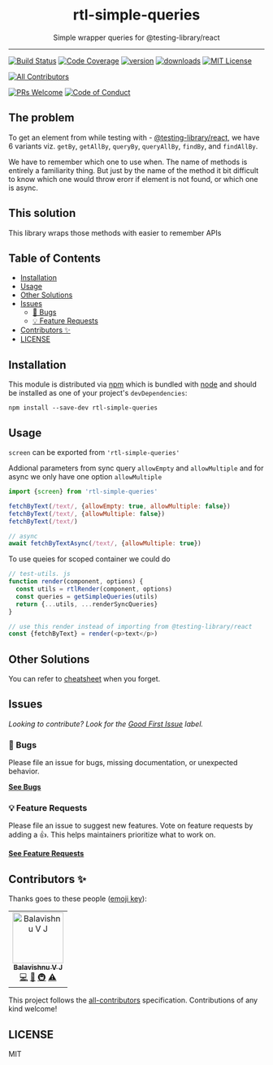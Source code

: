 <div align="center">
<h1>rtl-simple-queries</h1>

<p>Simple wrapper queries for @testing-library/react</p>
</div>

---

<!-- prettier-ignore-start -->
[![Build Status][build-badge]][build]
[![Code Coverage][coverage-badge]][coverage]
[![version][version-badge]][package]
[![downloads][downloads-badge]][npmtrends]
[![MIT License][license-badge]][license]

<!-- ALL-CONTRIBUTORS-BADGE:START - Do not remove or modify this section -->
[![All Contributors](https://img.shields.io/badge/all_contributors-1-orange.svg?style=flat-square)](#contributors-)
<!-- ALL-CONTRIBUTORS-BADGE:END -->
[![PRs Welcome][prs-badge]][prs]
[![Code of Conduct][coc-badge]][coc]
<!-- prettier-ignore-end -->

## The problem

To get an element from while testing with -
[@testing-library/react](https://github.com/testing-library/react-testing-library),
we have 6 variants viz. `getBy`, `getAllBy`, `queryBy`, `queryAllBy`, `findBy`,
and `findAllBy`.

We have to remember which one to use when. The name of methods is entirely a
familiarity thing. But just by the name of the method it bit difficult to know
which one would throw erorr if element is not found, or which one is async.

## This solution

This library wraps those methods with easier to remember APIs

## Table of Contents

<!-- START doctoc generated TOC please keep comment here to allow auto update -->
<!-- DON'T EDIT THIS SECTION, INSTEAD RE-RUN doctoc TO UPDATE -->

- [Installation](#installation)
- [Usage](#usage)
- [Other Solutions](#other-solutions)
- [Issues](#issues)
  - [🐛 Bugs](#-bugs)
  - [💡 Feature Requests](#-feature-requests)
- [Contributors ✨](#contributors-)
- [LICENSE](#license)

<!-- END doctoc generated TOC please keep comment here to allow auto update -->

## Installation

This module is distributed via [npm][npm] which is bundled with [node][node] and
should be installed as one of your project's `devDependencies`:

```
npm install --save-dev rtl-simple-queries
```

## Usage

`screen` can be exported from `'rtl-simple-queries'`

Addional parameters from sync query `allowEmpty` and `allowMultiple` and for
async we only have one option `allowMultiple`

```javascript
import {screen} from 'rtl-simple-queries'

fetchByText(/text/, {allowEmpty: true, allowMultiple: false})
fetchByText(/text/, {allowMultiple: false})
fetchByText(/text/)

// async
await fetchByTextAsync(/text/, {allowMultiple: true})
```

To use queies for scoped container we could do

```javascript
// test-utils. js
function render(component, options) {
  const utils = rtlRender(component, options)
  const queries = getSimpleQueries(utils)
  return {...utils, ...renderSyncQueries}
}

// use this render instead of importing from @testing-library/react
const {fetchByText} = render(<p>text</p>)
```

## Other Solutions

You can refer to
[cheatsheet](https://testing-library.com/docs/react-testing-library/cheatsheet#queries)
when you forget.

## Issues

_Looking to contribute? Look for the [Good First Issue][good-first-issue]
label._

### 🐛 Bugs

Please file an issue for bugs, missing documentation, or unexpected behavior.

[**See Bugs**][bugs]

### 💡 Feature Requests

Please file an issue to suggest new features. Vote on feature requests by adding
a 👍. This helps maintainers prioritize what to work on.

[**See Feature Requests**][requests]

## Contributors ✨

Thanks goes to these people ([emoji key][emojis]):

<!-- ALL-CONTRIBUTORS-LIST:START - Do not remove or modify this section -->
<!-- prettier-ignore-start -->
<!-- markdownlint-disable -->
<table>
  <tr>
    <td align="center"><a href="https://github.com/balavishnuvj/"><img src="https://avatars2.githubusercontent.com/u/13718688" width="100px;" alt="Balavishnu V J"/><br /><sub><b>Balavishnu V J</b></sub></a><br /><a href="https://github.com/balavishnuvj/rtl-simple-queries/commits?author=balavishnuvj" title="Code">💻</a> <a href="https://github.com/balavishnuvj/rtl-simple-queries/commits?author=balavishnuvj" title="Documentation">📖</a> <a href="#infra-balavishnuvj" title="Infrastructure (Hosting, Build-Tools, etc)">🚇</a> <a href="https://github.com/balavishnuvj/rtl-simple-queries/commits?author=balavishnuvj" title="Tests">⚠️</a></td>
  </tr>
</table>

<!-- markdownlint-enable -->
<!-- prettier-ignore-end -->

<!-- ALL-CONTRIBUTORS-LIST:END -->

This project follows the [all-contributors][all-contributors] specification.
Contributions of any kind welcome!

## LICENSE

MIT

<!-- prettier-ignore-start -->
[npm]: https://www.npmjs.com
[node]: https://nodejs.org
[build-badge]: https://img.shields.io/travis/com/balavishnuvj/rtl-simple-queries.svg?style=flat-square
[build]: https://travis-ci.com/balavishnuvj/rtl-simple-queries
[coverage-badge]: https://img.shields.io/codecov/c/github/balavishnuvj/rtl-simple-queries.svg?style=flat-square
[coverage]: https://codecov.io/github/balavishnuvj/rtl-simple-queries
[version-badge]: https://img.shields.io/npm/v/rtl-simple-queries.svg?style=flat-square
[package]: https://www.npmjs.com/package/rtl-simple-queries
[downloads-badge]: https://img.shields.io/npm/dm/rtl-simple-queries.svg?style=flat-square
[npmtrends]: http://www.npmtrends.com/rtl-simple-queries
[license-badge]: https://img.shields.io/npm/l/rtl-simple-queries.svg?style=flat-square
[license]: https://github.com/balavishnuvj/rtl-simple-queries/blob/master/LICENSE
[prs-badge]: https://img.shields.io/badge/PRs-welcome-brightgreen.svg?style=flat-square
[prs]: http://makeapullrequest.com
[coc-badge]: https://img.shields.io/badge/code%20of-conduct-ff69b4.svg?style=flat-square
[coc]: https://github.com/balavishnuvj/rtl-simple-queries/blob/master/other/CODE_OF_CONDUCT.md
[emojis]: https://github.com/all-contributors/all-contributors#emoji-key
[all-contributors]: https://github.com/all-contributors/all-contributors
[bugs]: https://github.com/balavishnuvj/rtl-simple-queries/issues?utf8=%E2%9C%93&q=is%3Aissue+is%3Aopen+sort%3Acreated-desc+label%3Abug
[requests]: https://github.com/balavishnuvj/rtl-simple-queries/issues?utf8=%E2%9C%93&q=is%3Aissue+is%3Aopen+sort%3Areactions-%2B1-desc+label%3Aenhancement
[good-first-issue]: https://github.com/balavishnuvj/rtl-simple-queries/issues?utf8=%E2%9C%93&q=is%3Aissue+is%3Aopen+sort%3Areactions-%2B1-desc+label%3Aenhancement+label%3A%22good+first+issue%22
<!-- prettier-ignore-end -->
